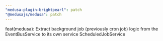 ```yaml
---
"medusa-plugin-brightpearl": patch
"@medusajs/medusa": patch
---
```


feat(medusa): Extract background job (previously cron job) logic from the EventBusService to its own service ScheduledJobService
